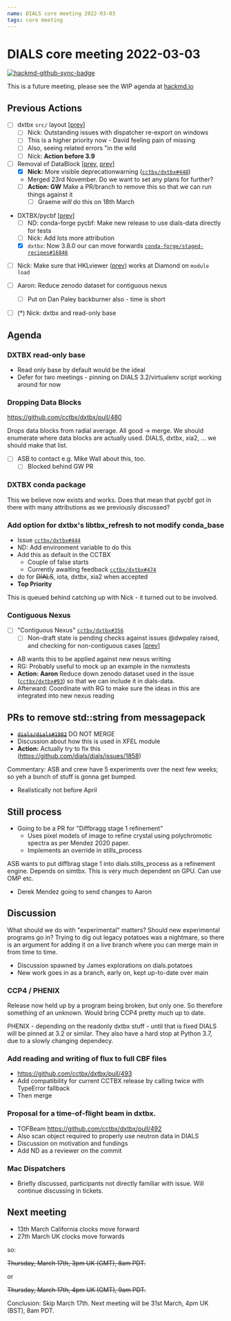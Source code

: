 ```yaml
---
name: DIALS core meeting 2022-03-03
tags: core meeting
---
```


# DIALS core meeting 2022-03-03

[![hackmd-github-sync-badge](https://hackmd.io/zm2vjh9jSS2JMuFwFyxGyw/badge)](https://hackmd.io/zm2vjh9jSS2JMuFwFyxGyw)

This is a future meeting, please see the WIP agenda at [hackmd.io](https://hackmd.io/zm2vjh9jSS2JMuFwFyxGyw)



## Previous Actions

- [ ] dxtbx `src/` layout [[prev](https://dials.github.io/kb/core/20210715#src-layout-for-dxtbx)]
    - [ ] Nick: Outstanding issues with dispatcher re-export on windows
    - [ ] This is a higher priority now - David feeling pain of missing
    - [ ] Also, seeing related errors "in the wild
    - [ ] Nick: **Action before 3.9**
- [ ] Removal of DataBlock [[prev](https://dials.github.io/kb/core/20210909#datablock), [prev](https://dials.github.io/kb/core/20210826#removal-of-datablock)]
    - [x] **Nick:** More visible deprecationwarning ([`cctbx/dxtbx#448`](https://github.com/cctbx/dxtbx/pull/448))
    - Merged 23rd November. Do we want to set any plans for further?
    - [ ] **Action: GW** Make a PR/branch to remove this so that we can run things against it
        - [ ] Graeme _will_ do this on 18th March
- DXTBX/pycbf [[prev](https://dials.github.io/kb/core/20210826#cbflib-conda-forge-packagepycbf)]
    * [ ] ND: conda-forge pycbf: Make new release to use dials-data directly for tests
    * [ ] Nick: Add lots more attribution
    * [x] `dxtbx`: Now 3.8.0 our can move forwards [`conda-forge/staged-recipes#16846`](https://github.com/conda-forge/staged-recipes/pull/16846)
- [ ] Nick: Make sure that HKLviewer ([prev](https://dials.github.io/kb/core/20211209#new-item-hklviewer)) works at Diamond on `module load`
- [ ] Aaron: Reduce zenodo dataset for contiguous nexus
    - [ ] Put on Dan Paley backburner also - time is short
- [ ] (*) Nick: dxtbx and read-only base


## Agenda

### DXTBX read-only base
- Read only base by default would be the ideal
- Defer for two meetings - pinning on DIALS 3.2/virtualenv script working around for now


### Dropping Data Blocks

https://github.com/cctbx/dxtbx/pull/480

Drops data blocks from radial average. All good -> merge. We should enumerate where data blocks are actually used. DIALS, dxtbx, xia2, ... we should make that list. 

 - [ ] ASB to contact e.g. Mike Wall about this, too. 
     - [ ] Blocked behind GW PR

### DXTBX conda package

This we believe now exists and works. Does that mean that pycbf got in there with many attributions as we previously discussed? 

### Add option for dxtbx's libtbx_refresh to not modify conda_base 
- Issue [`cctbx/dxtbx#444`](https://github.com/cctbx/dxtbx/issues/444)
- ND: Add environment variable to do this
- Add this as default in the CCTBX
    - Couple of false starts
    - Currently awaiting feedback [`cctbx/dxtbx#474`](https://github.com/cctbx/dxtbx/pull/474)
- do for ~~DIALS~~, iota, dxtbx, xia2 when accepted
- **Top Priority**

This is queued behind catching up with Nick - it turned out to be involved. 

### Contiguous Nexus

- [ ] "Contiguous Nexus" [`cctbx/dxtbx#356`](https://github.com/cctbx/dxtbx/pull/356)
    - [ ] Non-draft state is pending checks against issues @dwpaley raised, and checking for non-contiguous cases [[prev](https://dials.github.io/kb/core/20210715#contiguous-nexus-pr)]
- AB wants this to be applied against new nexus writing
- RG: Probably useful to mock up an example in the nxmxtests
- **Action: Aaron** Reduce down zenodo dataset used in the issue ([`cctbx/dxtbx#93`](https://github.com/cctbx/dxtbx/issues/93))
 so that we can include it in dials-data.
- Afterward: Coordinate with RG to make sure the ideas in this are integrated into new nexus reading


## PRs to remove std::string from messagepack

- ~~[`dials/dials#1982`](https://github.com/dials/dials/pull/1982)~~ DO NOT MERGE
- Discussion about how this is used in XFEL module
- **Action:** Actually try to fix this (https://github.com/dials/dials/issues/1858)

Commentary: ASB and crew have 5 experiments over the next few weeks; so yeh a bunch of stuff is gonna get bumped. 

- Realistically not before April


## Still process
- Going to be a PR for "Diffbragg stage 1 refinement"
    - Uses pixel models of image to refine crystal using polychromotic spectra as per Mendez 2020 paper.
    - Implements an override in stills_process

ASB wants to put diffbrag stage 1 into dials.stills_process as a refinement engine. Depends on simtbx. This is very much dependent on GPU. Can use OMP etc.

- Derek Mendez going to send changes to Aaron

## Discussion

What should we do with "experimental" matters? Should new experimental programs go in? Trying to dig out legacy potatoes was a nightmare, so there is an argument for adding it on a live branch where you can merge main in from time to time. 

- Discussion spawned by James explorations on dials.potatoes
- New work goes in as a branch, early on, kept up-to-date over main


### CCP4 / PHENIX

Release now held up by a program being broken, but only one. So therefore something of an unknown. Would bring CCP4 pretty much up to date. 

PHENIX - depending on the readonly dxtbx stuff - until that is fixed DIALS will be pinned at 3.2 or similar. They also have a hard stop at Python 3.7, due to a slowly changing dependecy. 

### Add reading and writing of flux to full CBF files
- https://github.com/cctbx/dxtbx/pull/493
- Add compatibility for current CCTBX release by calling twice with TypeError fallback
- Then merge

### Proposal for a time-of-flight beam in dxtbx.

- TOFBeam https://github.com/cctbx/dxtbx/pull/492
- Also scan object required to properly use neutron data in DIALS
- Discussion on motivation and fundings
- Add ND as a reviewer on the commit

### Mac Dispatchers
- Briefly discussed, participants not directly familiar with issue. Will continue discussing in tickets.

## Next meeting
- 13th March California clocks move forward
- 27th March UK clocks move forwards

so:

~~Thursday, March 17th, 3pm UK (GMT), 8am PDT.~~

or

~~Thursday, March 17th, 4pm UK (GMT), 9am PDT.~~

Conclusion: Skip March 17th. Next meeting will be 31st March, 4pm UK (BST), 8am PDT.